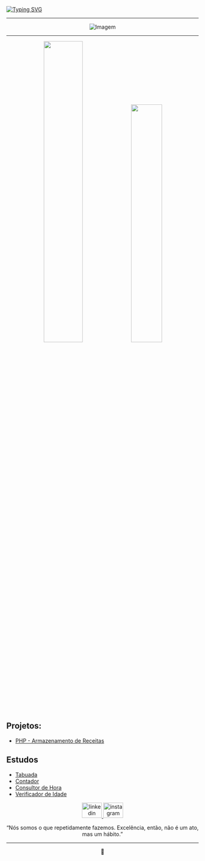 <!--Título / Apresentação-->
[![Typing SVG](https://readme-typing-svg.herokuapp.com/?color=prussian&size=35&center=true&vCenter=true&width=1000&lines=Olá,+Mundo,+meu+nome+é+Maria!;Tenho+20+anos+e+estudo+Engenharia+de+Software;Sejam+Bem-Vindos+ao+meu+perfil+:%29)](https://git.io/typing-svg)

---

<!-- GIF -->
<div align="center">
  <img align="center" src="https://media.giphy.com/media/QDjpIL6oNCVZ4qzGs7/giphy.gif" alt="Imagem">
</div>

---

<!-- GithubStats -->
 <div align="center">
    <img width="45%" src="https://github-readme-stats.vercel.app/api?username=mariacarolh&show_icons=true&theme=prussian">   <img width="40%" src="https://github-readme-stats.vercel.app/api/top-langs/?username=mariacarolh&hide_progress=true&theme=prussian">
 </div>

<!-- Portfolio -->
## Projetos:
- [PHP - Armazenamento de Receitas](https://github.com/mariacarolh/Projeto-Receita)

<!-- Exercícios -->
## Estudos
* [Tabuada](https://github.com/mariacarolh/Tabuada)
* [Contador](https://github.com/mariacarolh/Contador)
* [Consultor de Hora](https://github.com/mariacarolh/Hora-do-dia)
* [Verificador de Idade](https://github.com/mariacarolh/Verificador-de-Idade)

<!-- Redes Sociais -->
<div align="center">
  <a href="https://www.linkedin.com/in/maria-carolina-616125211/" target="_blank">
    <img src="https://raw.githubusercontent.com/maurodesouza/profile-readme-generator/master/src/assets/icons/social/linkedin/default.svg" width="52" height="40" alt="linkedin logo"/>
  </a>  
  <a href="https://www.instagram.com/mariacarolh_/" target="_blank">
    <img src="https://raw.githubusercontent.com/maurodesouza/profile-readme-generator/master/src/assets/icons/social/instagram/default.svg" width="52" height="40" alt="instagram logo"/>
  </a>
  <p>“Nós somos o que repetidamente fazemos. Excelência, então, não é um ato, mas um hábito.”</p>
</div>

---

<!-- Pig -->
<div align="center">
  <p>🐽</p>
</div>


